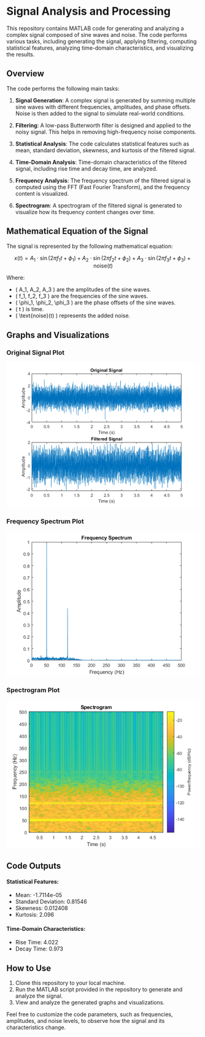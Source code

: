 # Signal Analysis and Processing

This repository contains MATLAB code for generating and analyzing a complex signal composed of sine waves and noise. The code performs various tasks, including generating the signal, applying filtering, computing statistical features, analyzing time-domain characteristics, and visualizing the results.

## Overview

The code performs the following main tasks:

1. **Signal Generation**: A complex signal is generated by summing multiple sine waves with different frequencies, amplitudes, and phase offsets. Noise is then added to the signal to simulate real-world conditions.

2. **Filtering**: A low-pass Butterworth filter is designed and applied to the noisy signal. This helps in removing high-frequency noise components.

3. **Statistical Analysis**: The code calculates statistical features such as mean, standard deviation, skewness, and kurtosis of the filtered signal.

4. **Time-Domain Analysis**: Time-domain characteristics of the filtered signal, including rise time and decay time, are analyzed.

5. **Frequency Analysis**: The frequency spectrum of the filtered signal is computed using the FFT (Fast Fourier Transform), and the frequency content is visualized.

6. **Spectrogram**: A spectrogram of the filtered signal is generated to visualize how its frequency content changes over time.

## Mathematical Equation of the Signal

The signal is represented by the following mathematical equation:

$$
x(t) = A_1 \cdot \sin(2\pi f_1 t + \phi_1) + A_2 \cdot \sin(2\pi f_2 t + \phi_2) + A_3 \cdot \sin(2\pi f_3 t + \phi_3) + \text{noise}(t)
$$

Where:
- \( A\_1, A\_2, A\_3 \) are the amplitudes of the sine waves.
- \( f\_1, f\_2, f\_3 \) are the frequencies of the sine waves.
- \( \phi\_1, \phi\_2, \phi\_3 \) are the phase offsets of the sine waves.
- \( t \) is time.
- \( \text{noise}(t) \) represents the added noise.


## Graphs and Visualizations

### Original Signal Plot
![Original vs Filtered Signal Plot](/original_vs_filtered_signal.png)

### Frequency Spectrum Plot
![Frequency Spectrum Plot](/frequency_spectrum.png)

### Spectrogram Plot
![Spectrogram Plot](/spectrogram.png)



## Code Outputs

#### Statistical Features:
- Mean: -1.7114e-05
- Standard Deviation: 0.81546
- Skewness: 0.012408
- Kurtosis: 2.096

#### Time-Domain Characteristics:
- Rise Time: 4.022
- Decay Time: 0.973

## How to Use

1. Clone this repository to your local machine.
2. Run the MATLAB script provided in the repository to generate and analyze the signal.
3. View and analyze the generated graphs and visualizations.

Feel free to customize the code parameters, such as frequencies, amplitudes, and noise levels, to observe how the signal and its characteristics change.


